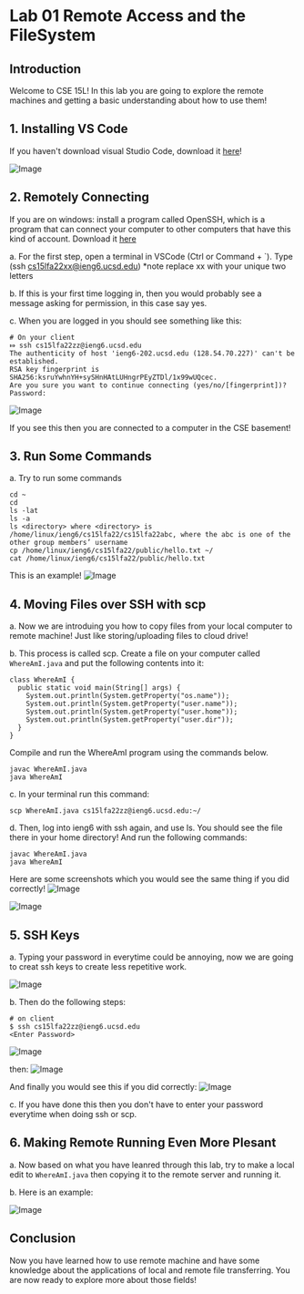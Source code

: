 # Lab 01 Remote Access and the FileSystem

## Introduction
Welcome to CSE 15L! In this lab you are going to explore the remote machines and getting a basic understanding about how to use them! 
## 1. Installing VS Code

If you haven't download visual Studio Code, download it [here](https://code.visualstudio.com/)!

![Image](Lab01(1).png)

## 2. Remotely Connecting

If you are on windows: install a program called OpenSSH, which is a program that can connect your computer to other computers that have this kind of account. Download it [here](https://learn.microsoft.com/en-us/windows-server/administration/openssh/openssh_install_firstuse?tabs=gui)

a. For the first step, open a terminal in VSCode (Ctrl or Command + `). Type (ssh cs15lfa22xx@ieng6.ucsd.edu) *note replace xx with your unique two letters

b. If this is your first time logging in, then you would probably see a message asking for permission, in this case say yes. 

c. When you are logged in you should see something like this:
```
# On your client
⤇ ssh cs15lfa22zz@ieng6.ucsd.edu
The authenticity of host 'ieng6-202.ucsd.edu (128.54.70.227)' can't be established.
RSA key fingerprint is SHA256:ksruYwhnYH+sySHnHAtLUHngrPEyZTDl/1x99wUQcec.
Are you sure you want to continue connecting (yes/no/[fingerprint])? 
Password: 
```
![Image](Lab01(2).png)

If you see this then you are connected to a computer in the CSE basement!


## 3. Run Some Commands

a. Try to run some commands
```
cd ~
cd
ls -lat
ls -a
ls <directory> where <directory> is /home/linux/ieng6/cs15lfa22/cs15lfa22abc, where the abc is one of the other group members’ username
cp /home/linux/ieng6/cs15lfa22/public/hello.txt ~/
cat /home/linux/ieng6/cs15lfa22/public/hello.txt
```

This is an example! 
![Image](Lab01(3).png)


## 4. Moving Files over SSH with scp

a.  Now we are introduing you how to copy files from your local computer to remote machine! Just like storing/uploading files to cloud drive!

b. This process is called scp. Create a file on your computer called ```WhereAmI.java``` and put the following contents into it:
```
class WhereAmI {
  public static void main(String[] args) {
    System.out.println(System.getProperty("os.name"));
    System.out.println(System.getProperty("user.name"));
    System.out.println(System.getProperty("user.home"));
    System.out.println(System.getProperty("user.dir"));
  }
}
```
Compile and run the WhereAmI program using the commands below.
```
javac WhereAmI.java
java WhereAmI
```

c. In your terminal run this command:
```
scp WhereAmI.java cs15lfa22zz@ieng6.ucsd.edu:~/
```

d. Then, log into ieng6 with ssh again, and use ls. You should see the file there in your home directory! And run the following commands:
```
javac WhereAmI.java
java WhereAmI
```

Here are some screenshots which you would see the same thing if you did correctly!
![Image](Lab01(4).png)

![Image](Lab01(5).png)

## 5. SSH Keys

a. Typing your password in everytime could be annoying, now we are going to creat ssh keys to create less repetitive work. 

![Image](Lab01(6).png)

b. Then do the following steps:
```
# on client
$ ssh cs15lfa22zz@ieng6.ucsd.edu
<Enter Password>
```
![Image](Lab01(7).png)

then: 
![Image](Lab01(8).png)

And finally you would see this if you did correctly:
![Image](Lab01(9).png)

c. If you have done this then you don't have to enter your password everytime when doing ssh or scp. 

## 6. Making Remote Running Even More Plesant

a. Now based on what you have leanred through this lab, try to make a local edit to ```WhereAmI.java``` then copying it to the remote server and running it. 

b. Here is an example:

![Image](Lab01(10).png)

## Conclusion

Now you have learned how to use remote machine and have some knowledge about the applications of local and remote file transferring. You are now ready to explore more about those fields!

